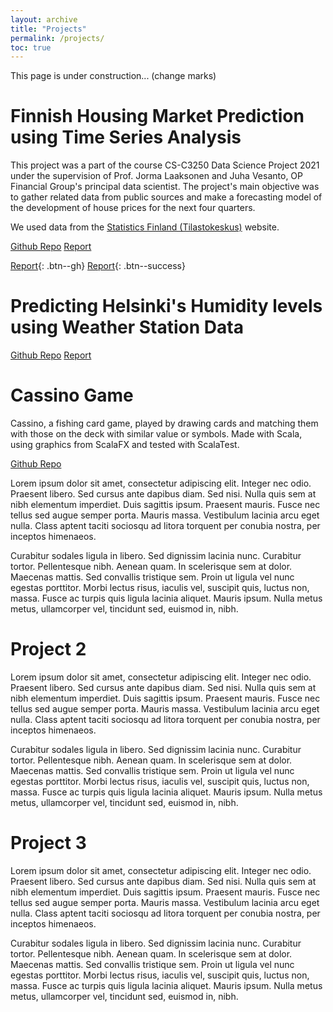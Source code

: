 ```yaml
---
layout: archive
title: "Projects"
permalink: /projects/
toc: true
---
```


This page is under construction... (change marks)


# Finnish Housing Market Prediction using Time Series Analysis

This project was a part of the course CS-C3250 Data Science Project 2021 under the supervision of  Prof. Jorma Laaksonen and Juha Vesanto, OP Financial Group's principal data scientist. The project's main objective was to gather related data from public sources and make a forecasting model of the development of house prices for the next four quarters.

We used data from the [Statistics Finland (Tilastokeskus)](https://tilastokeskus.fi/index_en.html) website.


<!-- Place this tag where you want the button to render. -->
<a class="github-button" href="https://github.com/atreyaray/OP-Forecasting-Future-House-Prices" data-size="large" aria-label="Github Repo">Github Repo</a> 
<a class="github-button" href="https://github.com/atreyaray/atreyaray.github.io/blob/master/files/finnish_hm_prediction.pdf" data-icon="octicon-repo-template" data-size="large" aria-label="Github Repo">Report</a> 

[Report](../files/finnish_hm_prediction.pdf){: .btn--gh}
[Report](../files/finnish_hm_prediction.pdf){: .btn--success}


# Predicting Helsinki's Humidity levels using Weather Station Data

<a class="github-button" href="https://github.com/atreyaray/WeatherProject" data-size="large" aria-label="Github Repo">Github Repo</a>
<a class="github-button" href="https://atreyaray.github.io/Helsinki-Weather-Data" data-icon="octicon-repo-template" data-size="large" aria-label="Github Repo">Report</a>

<!-- [Report](/Helsinki-Weather-Data){: .btn} -->

# Cassino Game

Cassino, a fishing card game, played by drawing cards and matching them with those on the deck with similar value or symbols. Made with Scala, using graphics from ScalaFX and tested with ScalaTest.

<a class="github-button" href="https://github.com/atreyaray/CassinoGame" data-size="large" aria-label="Github Repo">Github Repo</a>
<!-- [GH repo](https://github.com/atreyaray/CassinoGame){: .btn} -->

Lorem ipsum dolor sit amet, consectetur adipiscing elit. Integer nec odio. Praesent libero. Sed cursus ante dapibus diam. Sed nisi. Nulla quis sem at nibh elementum imperdiet. Duis sagittis ipsum. Praesent mauris. Fusce nec tellus sed augue semper porta. Mauris massa. Vestibulum lacinia arcu eget nulla. Class aptent taciti sociosqu ad litora torquent per conubia nostra, per inceptos himenaeos. 

Curabitur sodales ligula in libero. Sed dignissim lacinia nunc. Curabitur tortor. Pellentesque nibh. Aenean quam. In scelerisque sem at dolor. Maecenas mattis. Sed convallis tristique sem. Proin ut ligula vel nunc egestas porttitor. Morbi lectus risus, iaculis vel, suscipit quis, luctus non, massa. Fusce ac turpis quis ligula lacinia aliquet. Mauris ipsum. Nulla metus metus, ullamcorper vel, tincidunt sed, euismod in, nibh. 



# Project 2

Lorem ipsum dolor sit amet, consectetur adipiscing elit. Integer nec odio. Praesent libero. Sed cursus ante dapibus diam. Sed nisi. Nulla quis sem at nibh elementum imperdiet. Duis sagittis ipsum. Praesent mauris. Fusce nec tellus sed augue semper porta. Mauris massa. Vestibulum lacinia arcu eget nulla. Class aptent taciti sociosqu ad litora torquent per conubia nostra, per inceptos himenaeos. 

Curabitur sodales ligula in libero. Sed dignissim lacinia nunc. Curabitur tortor. Pellentesque nibh. Aenean quam. In scelerisque sem at dolor. Maecenas mattis. Sed convallis tristique sem. Proin ut ligula vel nunc egestas porttitor. Morbi lectus risus, iaculis vel, suscipit quis, luctus non, massa. Fusce ac turpis quis ligula lacinia aliquet. Mauris ipsum. Nulla metus metus, ullamcorper vel, tincidunt sed, euismod in, nibh. 

# Project 3
Lorem ipsum dolor sit amet, consectetur adipiscing elit. Integer nec odio. Praesent libero. Sed cursus ante dapibus diam. Sed nisi. Nulla quis sem at nibh elementum imperdiet. Duis sagittis ipsum. Praesent mauris. Fusce nec tellus sed augue semper porta. Mauris massa. Vestibulum lacinia arcu eget nulla. Class aptent taciti sociosqu ad litora torquent per conubia nostra, per inceptos himenaeos. 

Curabitur sodales ligula in libero. Sed dignissim lacinia nunc. Curabitur tortor. Pellentesque nibh. Aenean quam. In scelerisque sem at dolor. Maecenas mattis. Sed convallis tristique sem. Proin ut ligula vel nunc egestas porttitor. Morbi lectus risus, iaculis vel, suscipit quis, luctus non, massa. Fusce ac turpis quis ligula lacinia aliquet. Mauris ipsum. Nulla metus metus, ullamcorper vel, tincidunt sed, euismod in, nibh. 

<script async defer src="https://buttons.github.io/buttons.js"></script>
